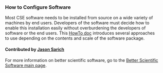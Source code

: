### How to Configure Software

Most CSE software needs to be installed from source on a wide variety of machines by end users. Developers of the software must decide how to enable this installation easily without overburdening the developers of software or the end users. This [HowTo doc](https://ideas-productivity.org/wordpress/wp-content/uploads/2016/12/IDEAS-ConfigurationHowToConfigureSoftware-V0.2.pdf "How to Configure Software?") introduces several approaches to use depending on the contents and scale of the software package.

#### Contributed by [Jason Sarich](https://github.com/sarich)

For more information on better scientific software, go to the [Better Scientific Software main page](http://betterscientificsoftware.info).

<!---
Publish: yes
Categories: planning
Topics: configuration and buildling
Tags:
Level: 1
Prerequisites: WhatIsSwConfiguration.md
Aggregate: none
--->
